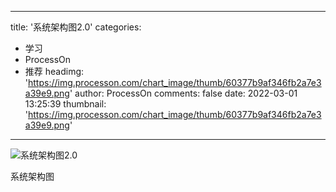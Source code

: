 
---
title: '系统架构图2.0'
categories: 
 - 学习
 - ProcessOn
 - 推荐
headimg: 'https://img.processon.com/chart_image/thumb/60377b9af346fb2a7e3a39e9.png'
author: ProcessOn
comments: false
date: 2022-03-01 13:25:39
thumbnail: 'https://img.processon.com/chart_image/thumb/60377b9af346fb2a7e3a39e9.png'
---

<div>   
<img class="thumb" alt="系统架构图2.0" src="https://img.processon.com/chart_image/thumb/60377b9af346fb2a7e3a39e9.png" referrerpolicy="no-referrer">
<p>系统架构图</p>  
</div>
            